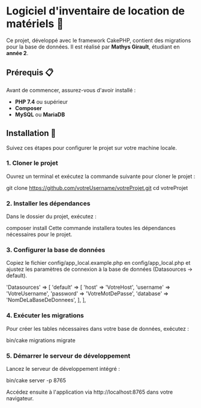 # Logiciel d'inventaire de location de matériels 🍰

Ce projet, développé avec le framework CakePHP, contient des migrations pour la base de données. Il est réalisé par **Mathys Girault**, étudiant en **année 2**.

## Prérequis 📋

Avant de commencer, assurez-vous d'avoir installé :

- **PHP 7.4** ou supérieur
- **Composer**
- **MySQL** ou **MariaDB**

## Installation 🚀

Suivez ces étapes pour configurer le projet sur votre machine locale.

### 1. Cloner le projet

Ouvrez un terminal et exécutez la commande suivante pour cloner le projet :

git clone https://github.com/votreUsername/votreProjet.git
cd votreProjet

### 2. Installer les dépendances
Dans le dossier du projet, exécutez :

composer install
Cette commande installera toutes les dépendances nécessaires pour le projet.

### 3. Configurer la base de données
Copiez le fichier config/app_local.example.php en config/app_local.php et ajustez les paramètres de connexion à la base de données (Datasources -> default).

'Datasources' => [
    'default' => [
        'host' => 'VotreHost',
        'username' => 'VotreUsername',
        'password' => 'VotreMotDePasse',
        'database' => 'NomDeLaBaseDeDonnees',
    ],
],

### 4. Exécuter les migrations
Pour créer les tables nécessaires dans votre base de données, exécutez :

bin/cake migrations migrate

### 5. Démarrer le serveur de développement
Lancez le serveur de développement intégré :

bin/cake server -p 8765

Accédez ensuite à l'application via http://localhost:8765 dans votre navigateur.
